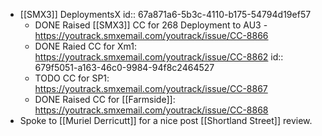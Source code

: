 - [[SMX3]] DeploymentsX
  id:: 67a871a6-5b3c-4110-b175-54794d19ef57
	- DONE Raised [[SMX3]] CC for 268 Deployment to AU3 - https://youtrack.smxemail.com/youtrack/issue/CC-8866
	- DONE Raied CC for Xm1: https://youtrack.smxemail.com/youtrack/issue/CC-8862
	  id:: 679f5051-a163-46c0-9984-94f8c2464527
	- TODO CC for SP1: https://youtrack.smxemail.com/youtrack/issue/CC-8867
	- DONE Raised CC for [[Farmside]]: https://youtrack.smxemail.com/youtrack/issue/CC-8868
- Spoke to [[Muriel Derricutt]] for a nice post [[Shortland Street]] review.